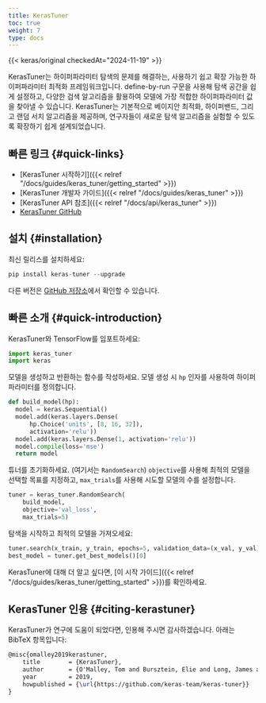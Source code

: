 ```yaml
---
title: KerasTuner
toc: true
weight: 7
type: docs
---
```


{{< keras/original checkedAt="2024-11-19" >}}

KerasTuner는 하이퍼파라미터 탐색의 문제를 해결하는,
사용하기 쉽고 확장 가능한 하이퍼파라미터 최적화 프레임워크입니다.
define-by-run 구문을 사용해 탐색 공간을 쉽게 설정하고,
다양한 검색 알고리즘을 활용하여 모델에 가장 적합한 하이퍼파라미터 값을 찾아낼 수 있습니다.
KerasTuner는 기본적으로 베이지안 최적화, 하이퍼밴드, 그리고 랜덤 서치 알고리즘을 제공하며,
연구자들이 새로운 탐색 알고리즘을 실험할 수 있도록 확장하기 쉽게 설계되었습니다.

## 빠른 링크 {#quick-links}

- [KerasTuner 시작하기]({{< relref "/docs/guides/keras_tuner/getting_started" >}})
- [KerasTuner 개발자 가이드]({{< relref "/docs/guides/keras_tuner" >}})
- [KerasTuner API 참조]({{< relref "/docs/api/keras_tuner" >}})
- [KerasTuner GitHub](https://github.com/keras-team/keras-tuner)

## 설치 {#installation}

최신 릴리스를 설치하세요:

```python
pip install keras-tuner --upgrade
```

다른 버전은 [GitHub 저장소](https://github.com/keras-team/keras-tuner)에서 확인할 수 있습니다.

## 빠른 소개 {#quick-introduction}

KerasTuner와 TensorFlow를 임포트하세요:

```python
import keras_tuner
import keras
```

모델을 생성하고 반환하는 함수를 작성하세요.
모델 생성 시 `hp` 인자를 사용하여 하이퍼파라미터를 정의합니다.

```python
def build_model(hp):
  model = keras.Sequential()
  model.add(keras.layers.Dense(
      hp.Choice('units', [8, 16, 32]),
      activation='relu'))
  model.add(keras.layers.Dense(1, activation='relu'))
  model.compile(loss='mse')
  return model
```

튜너를 초기화하세요. (여기서는 `RandomSearch`)
`objective`를 사용해 최적의 모델을 선택할 목표를 지정하고,
`max_trials`를 사용해 시도할 모델의 수를 설정합니다.

```python
tuner = keras_tuner.RandomSearch(
    build_model,
    objective='val_loss',
    max_trials=5)
```

탐색을 시작하고 최적의 모델을 가져오세요:

```python
tuner.search(x_train, y_train, epochs=5, validation_data=(x_val, y_val))
best_model = tuner.get_best_models()[0]
```

KerasTuner에 대해 더 알고 싶다면,
[이 시작 가이드]({{< relref "/docs/guides/keras_tuner/getting_started" >}})를 확인하세요.

## KerasTuner 인용 {#citing-kerastuner}

KerasTuner가 연구에 도움이 되었다면, 인용해 주시면 감사하겠습니다. 아래는 BibTeX 항목입니다:

```latex
@misc{omalley2019kerastuner,
    title        = {KerasTuner},
    author       = {O'Malley, Tom and Bursztein, Elie and Long, James and Chollet, Fran\c{c}ois and Jin, Haifeng and Invernizzi, Luca and others},
    year         = 2019,
    howpublished = {\url{https://github.com/keras-team/keras-tuner}}
}
```
